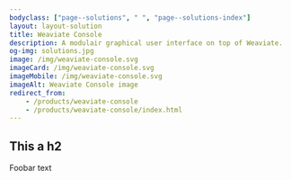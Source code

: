 ```yaml
---
bodyclass: ["page--solutions", " ", "page--solutions-index"]
layout: layout-solution
title: Weaviate Console
description: A modulair graphical user interface on top of Weaviate.
og-img: solutions.jpg
image: /img/weaviate-console.svg
imageCard: /img/weaviate-console.svg
imageMobile: /img/weaviate-console.svg
imageAlt: Weaviate Console image
redirect_from:
    - /products/weaviate-console
    - /products/weaviate-console/index.html
---
```


## This a h2

Foobar text